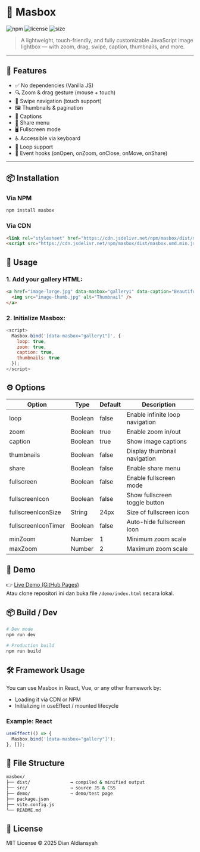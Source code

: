 # 📸 Masbox

![npm](https://img.shields.io/npm/v/masbox?color=blue&label=npm)
![license](https://img.shields.io/npm/l/masbox?color=green&label=license)
![size](https://img.shields.io/bundlephobia/minzip/masbox?label=minzipped)

> A lightweight, touch-friendly, and fully customizable JavaScript image lightbox — with zoom, drag, swipe, caption, thumbnails, and more.

---

## 🌟 Features

- ✅ No dependencies (Vanilla JS)
- 🔍 Zoom & drag gesture (mouse + touch)
- 🧭 Swipe navigation (touch support)
- 🖼️ Thumbnails & pagination
- 💬 Captions
- 📲 Share menu
- 🖥️ Fullscreen mode
- ♿ Accessible via keyboard
- 🔄 Loop support
- 🧩 Event hooks (onOpen, onZoom, onClose, onMove, onShare)

---

## 📦 Installation

### Via NPM

```bash
npm install masbox
```

### Via CDN
```html
<link rel="stylesheet" href="https://cdn.jsdelivr.net/npm/masbox/dist/masbox.min.css" />
<script src="https://cdn.jsdelivr.net/npm/masbox/dist/masbox.umd.min.js"></script>
```


## 🚀 Usage

### 1. Add your gallery HTML:

```html
<a href="image-large.jpg" data-masbox="gallery1" data-caption="Beautiful view">
  <img src="image-thumb.jpg" alt="Thumbnail" />
</a>
```

### 2. Initialize Masbox:
```js
<script>
  Masbox.bind('[data-masbox="gallery1"]', {
    loop: true,
    zoom: true,
    caption: true,
    thumbnails: true
  });
</script>
```

## ⚙️ Options

| Option             | Type     | Default | Description                      |
|--------------------|----------|---------|----------------------------------|
| loop               | Boolean  | false   | Enable infinite loop navigation  |
| zoom               | Boolean  | true    | Enable zoom in/out               |
| caption            | Boolean  | true    | Show image captions              |
| thumbnails         | Boolean  | false   | Display thumbnail navigation     |
| share              | Boolean  | false   | Enable share menu                |
| fullscreen         | Boolean  | false   | Enable fullscreen mode           |
| fullscreenIcon     | Boolean  | false   | Show fullscreen toggle button    |
| fullscreenIconSize | String   | 24px    | Size of fullscreen icon          |
| fullscreenIconTimer| Boolean  | false   | Auto-hide fullscreen icon        |
| minZoom            | Number   | 1       | Minimum zoom scale               |
| maxZoom            | Number   | 2       | Maximum zoom scale               |


## 🧪 Demo
👉 [Live Demo (GitHub Pages)](https://masdian.space)  
Atau clone repositori ini dan buka file `/demo/index.html` secara lokal.


## 📦 Build / Dev

```bash
# Dev mode
npm run dev

# Production build
npm run build
```

## 🛠 Framework Usage

You can use Masbox in React, Vue, or any other framework by:
- Loading it via CDN or NPM
- Initializing in useEffect / mounted lifecycle

### Example: React
```js
useEffect(() => {
  Masbox.bind('[data-masbox="gallery"]');
}, []);
```

## 🧹 File Structure
```bash
masbox/
├── dist/               → compiled & minified output
├── src/                → source JS & CSS
├── demo/               → demo/test page
├── package.json
├── vite.config.js
└── README.md
```
## 📃 License
MIT License © 2025 Dian Aldiansyah




